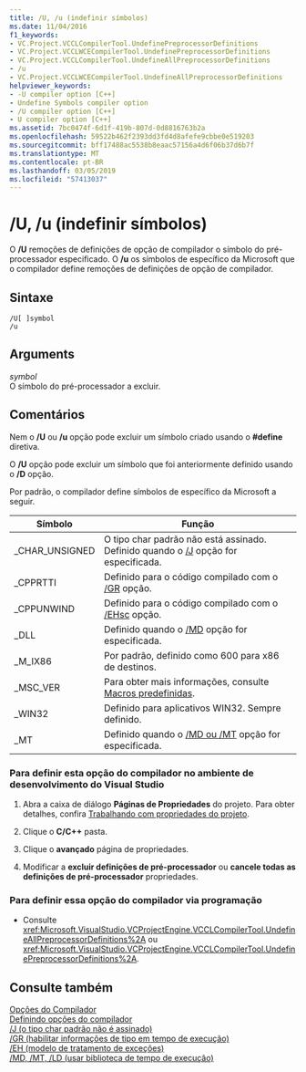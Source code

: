 ```yaml
---
title: /U, /u (indefinir símbolos)
ms.date: 11/04/2016
f1_keywords:
- VC.Project.VCCLCompilerTool.UndefinePreprocessorDefinitions
- VC.Project.VCCLWCECompilerTool.UndefinePreprocessorDefinitions
- VC.Project.VCCLCompilerTool.UndefineAllPreprocessorDefinitions
- /u
- VC.Project.VCCLWCECompilerTool.UndefineAllPreprocessorDefinitions
helpviewer_keywords:
- -U compiler option [C++]
- Undefine Symbols compiler option
- /U compiler option [C++]
- U compiler option [C++]
ms.assetid: 7bc0474f-6d1f-419b-807d-0d8816763b2a
ms.openlocfilehash: 59522b462f2393dd3fd4d8afefe9cbbe0e519203
ms.sourcegitcommit: bff17488ac5538b8eaac57156a4d6f06b37d6b7f
ms.translationtype: MT
ms.contentlocale: pt-BR
ms.lasthandoff: 03/05/2019
ms.locfileid: "57413037"
---
```

# <a name="u-u-undefine-symbols"></a>/U, /u (indefinir símbolos)

O **/U** remoções de definições de opção de compilador o símbolo do pré-processador especificado. O **/u** os símbolos de específico da Microsoft que o compilador define remoções de definições de opção de compilador.

## <a name="syntax"></a>Sintaxe

```
/U[ ]symbol
/u
```

## <a name="arguments"></a>Arguments

*symbol*<br/>
O símbolo do pré-processador a excluir.

## <a name="remarks"></a>Comentários

Nem o **/U** ou **/u** opção pode excluir um símbolo criado usando o **#define** diretiva.

O **/U** opção pode excluir um símbolo que foi anteriormente definido usando o **/D** opção.

Por padrão, o compilador define símbolos de específico da Microsoft a seguir.

|Símbolo|Função|
|------------|--------------|
|_CHAR_UNSIGNED|O tipo char padrão não está assinado. Definido quando o [/J](../../build/reference/j-default-char-type-is-unsigned.md) opção for especificada.|
|_CPPRTTI|Definido para o código compilado com o [/GR](../../build/reference/gr-enable-run-time-type-information.md) opção.|
|_CPPUNWIND|Definido para o código compilado com o [/EHsc](../../build/reference/eh-exception-handling-model.md) opção.|
|_DLL|Definido quando o [/MD](../../build/reference/md-mt-ld-use-run-time-library.md) opção for especificada.|
|_M_IX86|Por padrão, definido como 600 para x86 de destinos.|
|_MSC_VER|Para obter mais informações, consulte [Macros predefinidas](../../preprocessor/predefined-macros.md).|
|_WIN32|Definido para aplicativos WIN32. Sempre definido.|
|_MT|Definido quando o [/MD ou /MT](../../build/reference/md-mt-ld-use-run-time-library.md) opção for especificada.|

### <a name="to-set-this-compiler-option-in-the-visual-studio-development-environment"></a>Para definir esta opção do compilador no ambiente de desenvolvimento do Visual Studio

1. Abra a caixa de diálogo **Páginas de Propriedades** do projeto. Para obter detalhes, confira [Trabalhando com propriedades do projeto](../../ide/working-with-project-properties.md).

1. Clique o **C/C++** pasta.

1. Clique o **avançado** página de propriedades.

1. Modificar a **excluir definições de pré-processador** ou **cancele todas as definições de pré-processador** propriedades.

### <a name="to-set-this-compiler-option-programmatically"></a>Para definir essa opção do compilador via programação

- Consulte <xref:Microsoft.VisualStudio.VCProjectEngine.VCCLCompilerTool.UndefineAllPreprocessorDefinitions%2A> ou <xref:Microsoft.VisualStudio.VCProjectEngine.VCCLCompilerTool.UndefinePreprocessorDefinitions%2A>.

## <a name="see-also"></a>Consulte também

[Opções do Compilador](../../build/reference/compiler-options.md)<br/>
[Definindo opções do compilador](../../build/reference/setting-compiler-options.md)<br/>
[/J (o tipo char padrão não é assinado)](../../build/reference/j-default-char-type-is-unsigned.md)<br/>
[/GR (habilitar informações de tipo em tempo de execução)](../../build/reference/gr-enable-run-time-type-information.md)<br/>
[/EH (modelo de tratamento de exceções)](../../build/reference/eh-exception-handling-model.md)<br/>
[/MD, /MT, /LD (usar biblioteca de tempo de execução)](../../build/reference/md-mt-ld-use-run-time-library.md)
